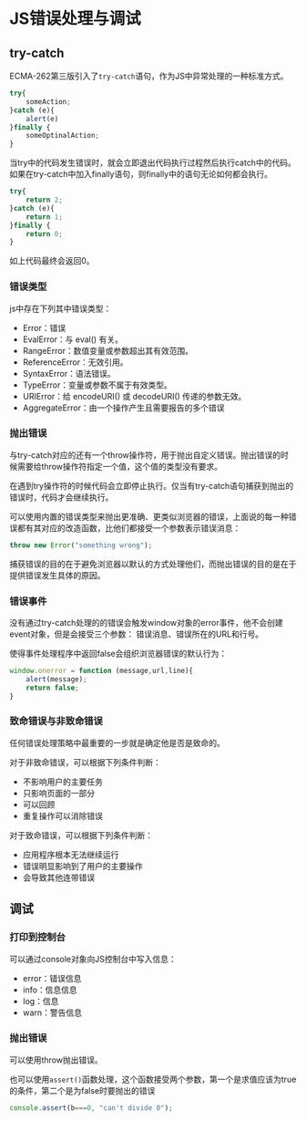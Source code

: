 # JS错误处理与调试
## try-catch
ECMA-262第三版引入了`try-catch`语句，作为JS中异常处理的一种标准方式。

```js
try{
    someAction;
}catch (e){
    alert(e)
}finally {
    someOptinalAction;
}
```

当try中的代码发生错误时，就会立即退出代码执行过程然后执行catch中的代码。
如果在try-catch中加入finally语句，则finally中的语句无论如何都会执行。

```js
try{
    return 2;
}catch (e){
    return 1;
}finally {
    return 0;
}
```

如上代码最终会返回0。

### 错误类型
js中存在下列其中错误类型：
- Error：错误
- EvalError：与 eval() 有关。 
- RangeError：数值变量或参数超出其有效范围。 
- ReferenceError：无效引用。 
- SyntaxError：语法错误。 
- TypeError：变量或参数不属于有效类型。 
- URIError：给 encodeURI() 或 decodeURI() 传递的参数无效。 
- AggregateError：由一个操作产生且需要报告的多个错误

### 抛出错误
与try-catch对应的还有一个throw操作符，用于抛出自定义错误。抛出错误的时候需要给throw操作符指定一个值，这个值的类型没有要求。

在遇到try操作符的时候代码会立即停止执行。仅当有try-catch语句捕获到抛出的错误时，代码才会继续执行。

可以使用内置的错误类型来抛出更准确、更类似浏览器的错误，上面说的每一种错误都有其对应的改造函数，比他们都接受一个参数表示错误消息：

```js
throw new Error("something wrong");
```

捕获错误的目的在于避免浏览器以默认的方式处理他们，而抛出错误的目的是在于提供错误发生具体的原因。

### 错误事件
没有通过try-catch处理的的错误会触发window对象的error事件，他不会创建event对象，但是会接受三个参数：
错误消息、错误所在的URL和行号。

使得事件处理程序中返回false会组织浏览器错误的默认行为：

```js
window.onerror = function (message,url,line){
    alert(message);
    return false;
}
```

### 致命错误与非致命错误
任何错误处理策略中最重要的一步就是确定他是否是致命的。

对于非致命错误，可以根据下列条件判断：
- 不影响用户的主要任务
- 只影响页面的一部分
- 可以回顾
- 重复操作可以消除错误

对于致命错误，可以根据下列条件判断：
- 应用程序根本无法继续运行
- 错误明显影响到了用户的主要操作
- 会导致其他连带错误

## 调试
### 打印到控制台
可以通过console对象向JS控制台中写入信息：
- error：错误信息
- info：信息信息
- log：信息
- warn：警告信息

### 抛出错误
可以使用throw抛出错误。

也可以使用`assert()`函数处理，这个函数接受两个参数，第一个是求值应该为true的条件，第二个是为false时要抛出的错误

```js
console.assert(b===0, "can't divide 0");
```

